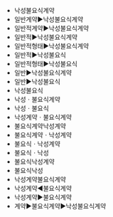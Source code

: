 - 낙성불요식계약
- 일반계약▶️낙성불요식계약
- 일반적계약▶️낙성불요식계약
- 일반적▶️낙성불요식계약
- 일반적형태▶️낙성불요식계약
- 일반적▶️낙성불요식
- 일반적형태▶️낙성불요식
- 일반▶️낙성불요식계약
- 일반▶️낙성불요식
- 낙성불요식
- 낙성ㆍ불요식계약
- 낙성ㆍ불요식
- 낙성계약ㆍ불요식계약
- 불요식계약낙성계약
- 불요식계약ㆍ낙성계약
- 불요식ㆍ낙성계약
- 불요식ㆍ낙성
- 불요식낙성계약
- 불요식낙성
- 낙성계약불요식계약
- 낙성계약◀️불요식계약
- 낙성계약▶️불요식계약
- 계약▶️불요식계약▶️낙성불요식계약